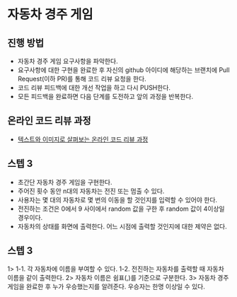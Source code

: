 # 자동차 경주 게임
## 진행 방법
* 자동차 경주 게임 요구사항을 파악한다.
* 요구사항에 대한 구현을 완료한 후 자신의 github 아이디에 해당하는 브랜치에 Pull Request(이하 PR)를 통해 코드 리뷰 요청을 한다.
* 코드 리뷰 피드백에 대한 개선 작업을 하고 다시 PUSH한다.
* 모든 피드백을 완료하면 다음 단계를 도전하고 앞의 과정을 반복한다.

## 온라인 코드 리뷰 과정
* [텍스트와 이미지로 살펴보는 온라인 코드 리뷰 과정](https://github.com/next-step/nextstep-docs/tree/master/codereview)

## 스텝 3

* 초간단 자동차 경주 게임을 구현한다.
* 주어진 횟수 동안 n대의 자동차는 전진 또는 멈출 수 있다.
* 사용자는 몇 대의 자동차로 몇 번의 이동을 할 것인지를 입력할 수 있어야 한다.
*  전진하는 조건은 0에서 9 사이에서 random 값을 구한 후 random 값이 4이상일 경우이다.
*  자동차의 상태를 화면에 출력한다. 어느 시점에 출력할 것인지에 대한 제약은 없다.

## 스텝 3
1> 
1-1. 각 자동차에 이름을 부여할 수 있다. 
1-2. 전진하는 자동차를 출력할 때 자동차 이름을 같이 출력한다.
2> 자동차 이름은 쉼표(,)를 기준으로 구분한다.
3> 자동차 경주 게임을 완료한 후 누가 우승했는지를 알려준다. 우승자는 한명 이상일 수 있다.
